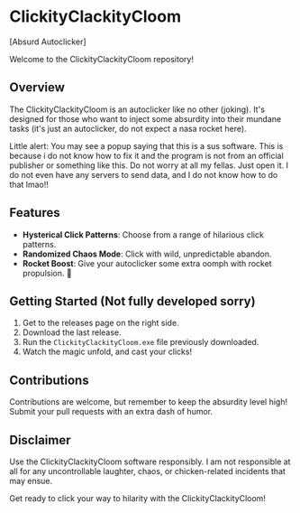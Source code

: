 # ClickityClackityCloom

[Absurd Autoclicker]

Welcome to the ClickityClackityCloom repository!

## Overview

The ClickityClackityCloom is an autoclicker like no other (joking). It's designed for those who want to inject some absurdity into their mundane tasks (it's just an autoclicker, do not expect a nasa rocket here).

Little alert: You may see a popup saying that this is a sus software. This is because i do not know how to fix it and the program is not from an official publisher or something like this. Do not worry at all my fellas. Just open it. I do not even have any servers to send data, and I do not know how to do that lmao!!


## Features

- **Hysterical Click Patterns**: Choose from a range of hilarious click patterns.
- **Randomized Chaos Mode**: Click with wild, unpredictable abandon.
- **Rocket Boost**: Give your autoclicker some extra oomph with rocket propulsion. 🚀

## Getting Started (Not fully developed sorry)

1. Get to the releases page on the right side.
2. Download the last release.
3. Run the `ClickityClackityCloom.exe` file previously downloaded.
4. Watch the magic unfold, and cast your clicks!

## Contributions

Contributions are welcome, but remember to keep the absurdity level high! Submit your pull requests with an extra dash of humor.

## Disclaimer

Use the ClickityClackityCloom software responsibly. I am not responsible at all for any uncontrollable laughter, chaos, or chicken-related incidents that may ensue.

Get ready to click your way to hilarity with the ClickityClackityCloom!

